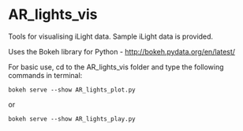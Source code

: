 # AR_lights_vis
Tools for visualising iLight data. Sample iLight data is provided.

Uses the Bokeh library for Python - http://bokeh.pydata.org/en/latest/

For basic use, cd to the AR_lights_vis folder and type the following commands in terminal:

`bokeh serve --show AR_lights_plot.py`

or

`bokeh serve --show AR_lights_play.py`

